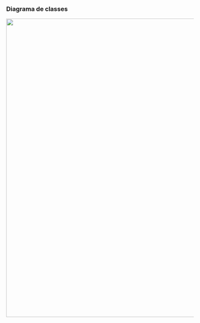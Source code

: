 ### Diagrama de classes
<img width="800" src="https://github.com/user-attachments/assets/ee087220-397a-4380-8b60-19ed901af499"/>
